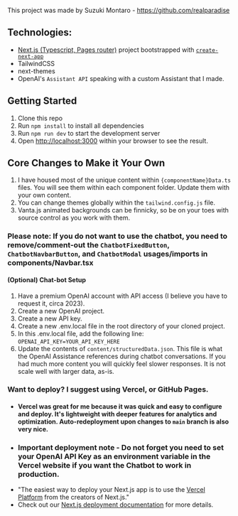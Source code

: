 This project was made by Suzuki Montaro - https://github.com/realparadise

## Technologies:
- [Next.js (Typescript, Pages router)](https://nextjs.org/) project bootstrapped with [`create-next-app`](https://github.com/vercel/next.js/tree/canary/packages/create-next-app)
- TailwindCSS
- next-themes
- OpenAI's `Assistant API` speaking with a custom Assistant that I made.

## Getting Started

1. Clone this repo
2. Run `npm install` to install all dependencies
3. Run `npm run dev` to start the development server
4. Open [http://localhost:3000](http://localhost:3000) within your browser to see the result.

## Core Changes to Make it Your Own

1. I have housed most of the unique content within `{componentName}Data.ts` files. You will see them within each component folder. Update them with your own content.
2. You can change themes globally within the `tailwind.config.js` file.
3. Vanta.js animated backgrounds can be finnicky, so be on your toes with source control as you work with them.

### Please note: If you do not want to use the chatbot, you need to remove/comment-out the `ChatbotFixedButton`, `ChatbotNavbarButton`, and `ChatbotModal` usages/imports in components/Navbar.tsx

#### (Optional) Chat-bot Setup
1. Have a premium OpenAI account with API access (I believe you have to request it, circa 2023).
2. Create a new OpenAI project.
3. Create a new API key.
4. Create a new .env.local file in the root directory of your cloned project.
5. In this .env.local file, add the following line: `OPENAI_API_KEY=YOUR_API_KEY_HERE`
6. Update the contents of `content/structuredData.json`. This file is what the OpenAI Assistance references during chatbot conversations. If you had much more content you will quickly feel slower responses. It is not scale well with larger data, as-is.

### Want to deploy? I suggest using Vercel, or GitHub Pages.
- #### Vercel was great for me because it was quick and easy to configure and deploy. It's lightweight with deeper features for analytics and optimization. Auto-redeployment upon changes to `main` branch is also very nice.
- ### Important deployment note - Do not forget you need to set your OpenAI API Key as an environment variable in the Vercel website if you want the Chatbot to work in production.
- "The easiest way to deploy your Next.js app is to use the [Vercel Platform](https://vercel.com/new?utm_medium=default-template&filter=next.js&utm_source=create-next-app&utm_campaign=create-next-app-readme) from the creators of Next.js."
- Check out our [Next.js deployment documentation](https://nextjs.org/docs/deployment) for more details.
